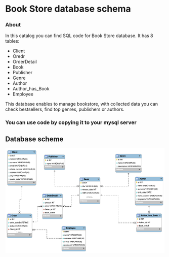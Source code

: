 # Book Store database schema

### About
In this catalog you can find SQL code for Book Store database. It has 8 tables:
- Client
- Oredr
- OrderDetail
- Book
- Publisher
- Genre
- Author
- Author_has_Book
- Employee

This database enables to manage bookstore, with collected data you can check bestsellers, find top genres, publishers or authors.

### You can use code by copying it to your mysql server

## Database scheme
<img src="book_store_scheme.png" alt="Database scheme" style="width:750px;">

